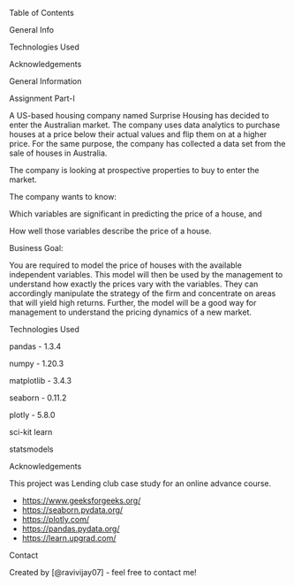 Table of Contents

General Info

Technologies Used

Acknowledgements

General Information


Assignment Part-I

A US-based housing company named Surprise Housing has decided to enter the Australian market.
The company uses data analytics to purchase houses at a price below their actual values and flip them on at a higher price.
For the same purpose, the company has collected a data set from the sale of houses in Australia. 


The company is looking at prospective properties to buy to enter the market. 

The company wants to know:

Which variables are significant in predicting the price of a house, and

How well those variables describe the price of a house.

Business Goal: 

You are required to model the price of houses with the available independent variables. 
This model will then be used by the management to understand how exactly the prices vary with the variables. 
They can accordingly manipulate the strategy of the firm and concentrate on areas that will yield high returns.
Further, the model will be a good way for management to understand the pricing dynamics of a new market.


Technologies Used

pandas - 1.3.4

numpy - 1.20.3

matplotlib - 3.4.3

seaborn - 0.11.2

plotly - 5.8.0

sci-kit learn

statsmodels

Acknowledgements

This project was Lending club case study for an online advance course. 
- https://www.geeksforgeeks.org/ 
- https://seaborn.pydata.org/ 
- https://plotly.com/ 
- https://pandas.pydata.org/ 
- https://learn.upgrad.com/

Contact

Created by [@ravivijay07] - feel free to contact me!

